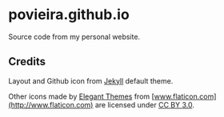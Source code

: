 # povieira.github.io
Source code from my personal website.

## Credits
Layout and Github icon from [Jekyll](http://jekyllrb.com/) default theme.

Other icons made by [Elegant Themes](http://www.elegantthemes.com) from
[www.flaticon.com](http://www.flaticon.com) are licensed under
[CC BY 3.0](http://creativecommons.org/licenses/by/3.0/).
